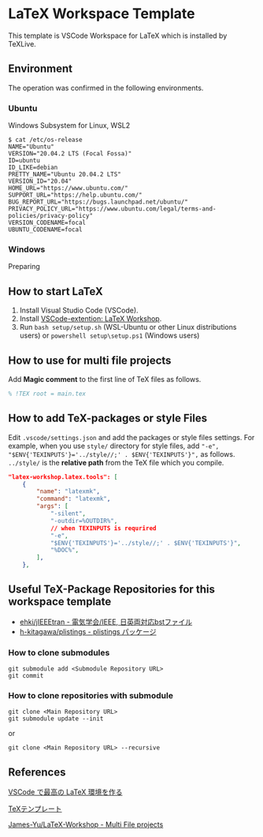 # LaTeX Workspace Template

This template is VSCode Workspace for LaTeX which is installed by TeXLive.

## Environment

The operation was confirmed in the following environments.
### Ubuntu

Windows Subsystem for Linux, WSL2

```bash:version_infomation
$ cat /etc/os-release
NAME="Ubuntu"
VERSION="20.04.2 LTS (Focal Fossa)"
ID=ubuntu
ID_LIKE=debian
PRETTY_NAME="Ubuntu 20.04.2 LTS"
VERSION_ID="20.04"
HOME_URL="https://www.ubuntu.com/"
SUPPORT_URL="https://help.ubuntu.com/"
BUG_REPORT_URL="https://bugs.launchpad.net/ubuntu/"
PRIVACY_POLICY_URL="https://www.ubuntu.com/legal/terms-and-policies/privacy-policy"
VERSION_CODENAME=focal
UBUNTU_CODENAME=focal
```

### Windows

Preparing
<!--
- Edition: Windows 10 Pro
- Version: 21H1
- OS build: 19043.1165
- -->

## How to start LaTeX

1. Install Visual Studio Code (VSCode).
1. Install [VSCode-extention: LaTeX Workshop](https://marketplace.visualstudio.com/items?itemName=James-Yu.latex-workshop).
2. Run `bash setup/setup.sh` (WSL-Ubuntu or other Linux distributions users) or `powershell setup\setup.ps1` (Windows users)

## How to use for multi file projects

Add **Magic comment** to the first line of TeX files as follows.

```tex
% !TEX root = main.tex
```

## How to add TeX-packages or style Files

Edit `.vscode/settings.json` and add the packages or style files settings. For example, when you use `style/` directory for style files, add `"-e", "$ENV{'TEXINPUTS'}='../style//;' . $ENV{'TEXINPUTS'}",` as follows. `../style/` is the **relative path** from the TeX file which you compile.

```json:settings.json
"latex-workshop.latex.tools": [
    {
        "name": "latexmk",
        "command": "latexmk",
        "args": [
            "-silent",
            "-outdir=%OUTDIR%",
            // when TEXINPUTS is requrired
            "-e",
            "$ENV{'TEXINPUTS'}='../style//;' . $ENV{'TEXINPUTS'}",
            "%DOC%",
        ],
    },
```

## Useful TeX-Package Repositories for this workspace template

- [ehki/jIEEEtran - 電気学会/IEEE, 日英両対応bstファイル](https://github.com/ehki/jIEEEtran)
- [h-kitagawa/plistings - plistings パッケージ](https://github.com/h-kitagawa/plistings)

### How to clone submodules

```bash:git-submodule-add
git submodule add <Submodule Repository URL>
git commit
```

### How to clone repositories with submodule

```bash:git-submodule-update
git clone <Main Repository URL>
git submodule update --init
```

or

```bash:git-clone-recursive
git clone <Main Repository URL> --recursive
```

## References

[VSCode で最高の LaTeX 環境を作る](https://qiita.com/Gandats/items/d7718f12d71e688f3573)

[TeXテンプレート](http://hooktail.org/computer/index.php?TeX%A5%C6%A5%F3%A5%D7%A5%EC%A1%BC%A5%C8)

[James-Yu/LaTeX-Workshop - Multi File projects](https://github.com/James-Yu/LaTeX-Workshop/wiki/Compile#multi-file-projects)
